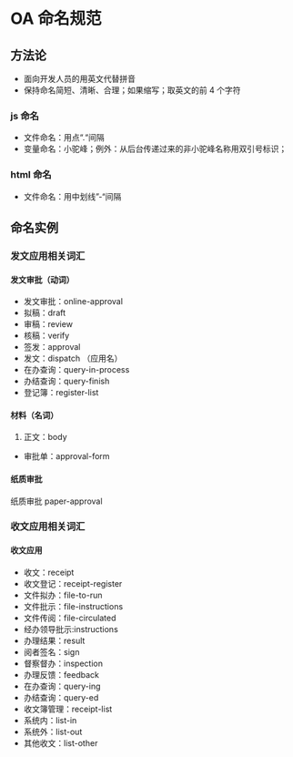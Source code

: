OA 命名规范
===

## 方法论
*    面向开发人员的用英文代替拼音
*    保持命名简短、清晰、合理；如果缩写；取英文的前 4 个字符

### js 命名
*    文件命名：用点“.“间隔
*    变量命名：小驼峰；例外：从后台传递过来的非小驼峰名称用双引号标识；

### html 命名
*    文件命名：用中划线”-“间隔

## 命名实例

### 发文应用相关词汇

#### 发文审批（动词）
*    发文审批：online-approval
*    拟稿：draft
*    审稿：review
*    核稿：verify
*    签发：approval
*    发文：dispatch （应用名）
*    在办查询：query-in-process
*    办结查询：query-finish
*    登记簿：register-list

#### 材料（名词）
1.   正文：body
*    审批单：approval-form

#### 纸质审批
纸质审批    paper-approval

### 收文应用相关词汇

#### 收文应用
*    收文：receipt
*    收文登记：receipt-register
*    文件拟办：file-to-run
*    文件批示：file-instructions
*    文件传阅：file-circulated
*    经办领导批示:instructions
*    办理结果：result
*    阅者签名：sign
*    督察督办：inspection
*    办理反馈：feedback
*    在办查询：query-ing
*    办结查询：query-ed
*    收文簿管理：receipt-list
*    系统内：list-in
*    系统外：list-out
*    其他收文：list-other








